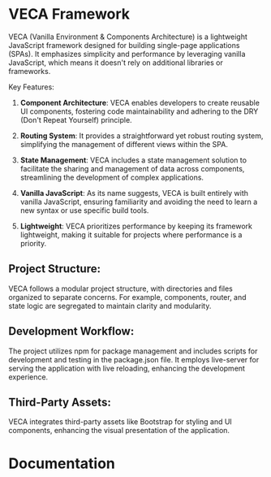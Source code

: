 # VECA Framework
VECA (Vanilla Environment & Components Architecture) is a lightweight JavaScript framework designed for building single-page applications (SPAs). It emphasizes simplicity and performance by leveraging vanilla JavaScript, which means it doesn't rely on additional libraries or frameworks.

Key Features:

1. **Component Architecture**: VECA enables developers to create reusable UI components, fostering code maintainability and adhering to the DRY (Don't Repeat Yourself) principle.

2. **Routing System**: It provides a straightforward yet robust routing system, simplifying the management of different views within the SPA.

3. **State Management**: VECA includes a state management solution to facilitate the sharing and management of data across components, streamlining the development of complex applications.

4. **Vanilla JavaScript**: As its name suggests, VECA is built entirely with vanilla JavaScript, ensuring familiarity and avoiding the need to learn a new syntax or use specific build tools.

5. **Lightweight**: VECA prioritizes performance by keeping its framework lightweight, making it suitable for projects where performance is a priority.

## Project Structure:

VECA follows a modular project structure, with directories and files organized to separate concerns. For example, components, router, and state logic are segregated to maintain clarity and modularity.

## Development Workflow:

The project utilizes npm for package management and includes scripts for development and testing in the package.json file. It employs live-server for serving the application with live reloading, enhancing the development experience.

## Third-Party Assets:

VECA integrates third-party assets like Bootstrap for styling and UI components, enhancing the visual presentation of the application.

# Documentation